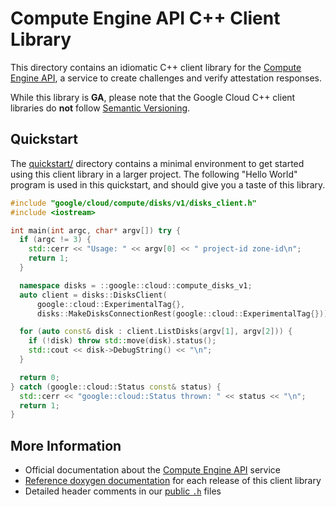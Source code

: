 # Compute Engine API C++ Client Library

This directory contains an idiomatic C++ client library for the
[Compute Engine API][cloud-service-docs], a service to create challenges
and verify attestation responses.

While this library is **GA**, please note that the Google Cloud C++ client
libraries do **not** follow [Semantic Versioning](https://semver.org/).

## Quickstart

The [quickstart/](quickstart/README.md) directory contains a minimal environment
to get started using this client library in a larger project. The following
"Hello World" program is used in this quickstart, and should give you a taste of
this library.

<!-- inject-quickstart-start -->

```cc
#include "google/cloud/compute/disks/v1/disks_client.h"
#include <iostream>

int main(int argc, char* argv[]) try {
  if (argc != 3) {
    std::cerr << "Usage: " << argv[0] << " project-id zone-id\n";
    return 1;
  }

  namespace disks = ::google::cloud::compute_disks_v1;
  auto client = disks::DisksClient(
      google::cloud::ExperimentalTag{},
      disks::MakeDisksConnectionRest(google::cloud::ExperimentalTag{}));

  for (auto const& disk : client.ListDisks(argv[1], argv[2])) {
    if (!disk) throw std::move(disk).status();
    std::cout << disk->DebugString() << "\n";
  }

  return 0;
} catch (google::cloud::Status const& status) {
  std::cerr << "google::cloud::Status thrown: " << status << "\n";
  return 1;
}
```

<!-- inject-quickstart-end -->

## More Information

- Official documentation about the [Compute Engine API][cloud-service-docs] service
- [Reference doxygen documentation][doxygen-link] for each release of this
  client library
- Detailed header comments in our [public `.h`][source-link] files

[cloud-service-docs]: https://cloud.google.com/compute
[doxygen-link]: https://googleapis.dev/cpp/google-cloud-compute/latest/
[source-link]: https://github.com/googleapis/google-cloud-cpp/tree/main/google/cloud/compute
